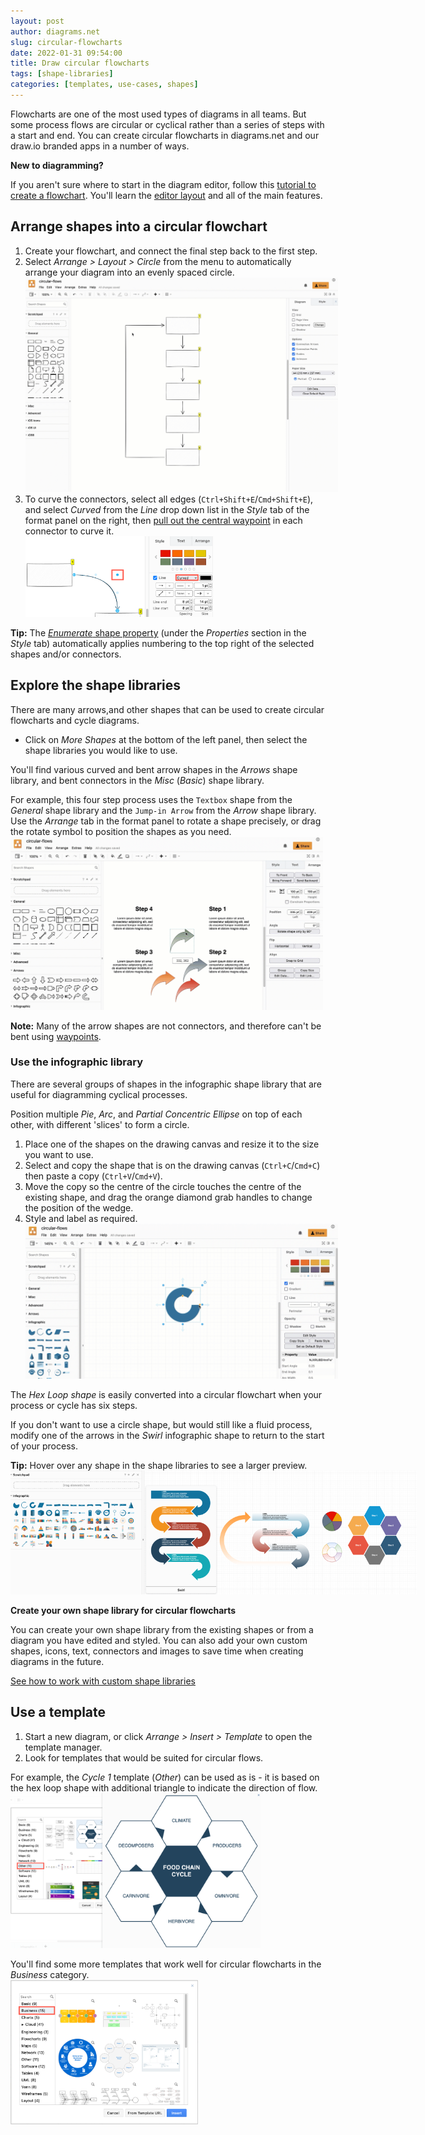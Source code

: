 ```yaml
---
layout: post
author: diagrams.net
slug: circular-flowcharts
date: 2022-01-31 09:54:00
title: Draw circular flowcharts
tags: [shape-libraries]
categories: [templates, use-cases, shapes]
---
```


Flowcharts are one of the most used types of diagrams in all teams. But some process flows are circular or cyclical rather than a series of steps with a start and end. You can create circular flowcharts in diagrams.net and our draw.io branded apps in a number of ways. 

**New to diagramming?**

If you aren't sure where to start in the diagram editor, follow this [tutorial to create a flowchart](/doc/getting-started-basic-flow-chart.html). You'll learn the [editor layout](/doc/getting-started-editor.html) and all of the main features.

## Arrange shapes into a circular flowchart

1. Create your flowchart, and connect the final step back to the first step. 
2. Select _Arrange >  Layout > Circle_ from the menu to automatically arrange your diagram into an evenly spaced circle.
<br /><img src="/assets/img/blog/arrange-layout-circle.gif" style="width=100%;max-width:500px;height:auto;" alt="Use the auto-layout option to quickly layout all shapes in your diagram in a circle">
3. To curve the connectors, select all edges (``Ctrl+Shift+E``/``Cmd+Shift+E``), and select _Curved_ from the _Line_ drop down list in the _Style_ tab of the format panel on the right, then [pull out the central waypoint](/blog/waypoints-connectors.html) in each connector to curve it. 
<br /><img src="/assets/img/blog/flowchart-circular-curved-connectors.png" style="width=100%;max-width:300px;height:auto;" alt="Set the connector shape to curved and pull out the middle waypoint">

**Tip:** The [_Enumerate_ shape property](/blog/number-shapes.html) (under the _Properties_ section in the _Style_ tab) automatically applies numbering to the top right of the selected shapes and/or connectors. 

## Explore the shape libraries

There are many arrows,and other shapes that can be used to create circular flowcharts and cycle diagrams. 

* Click on _More Shapes_ at the bottom of the left panel, then select the shape libraries you would like to use.

You'll find various curved and bent arrow shapes in the _Arrows_ shape library, and bent connectors in the _Misc_ (_Basic_) shape library. 

For example, this four step process uses the ``Textbox`` shape from the _General_ shape library and the ``Jump-in Arrow`` from the _Arrow_ shape library. Use the _Arrange_ tab in the format panel to rotate a shape precisely, or drag the rotate symbol to position the shapes as you need.
<br /><img src="/assets/img/blog/flowchart-circular-example.gif" style="width=100%;max-width:500px;height:auto;" alt="Create your own circular flowchart from the various arrow shapes and text labels in the diagrams.net shape libraries">

**Note:** Many of the arrow shapes are not connectors, and therefore can't be bent using [waypoints](/blog/waypoints-connectors.html).

### Use the infographic library

There are several groups of shapes in the infographic shape library that are useful for diagramming cyclical processes. 

Position multiple _Pie_, _Arc_, and _Partial Concentric Ellipse_ on top of each other, with different 'slices' to form a circle.

1. Place one of the shapes on the drawing canvas and resize it to the size you want to use. 
2. Select and copy the shape that is on the drawing canvas (``Ctrl+C``/``Cmd+C``) then paste a copy (``Ctrl+V``/``Cmd+V``). 
3. Move the copy so the centre of the circle touches the centre of the existing shape, and drag the orange diamond grab handles to change the position of the wedge. 
4. Style and label as required. 
<br /><img src="/assets/img/blog/infographic-shapes-circle-create.gif" style="width=100%;max-width:500px;height:auto;" alt="Re-slice and position pie, arc and partial concentric ellipse shapes to create a circle or cycle flow in diagrams.net">

The _Hex Loop shape_ is easily converted into a circular flowchart when your process or cycle has six steps.

If you don't want to use a circle shape, but would still like a fluid process, modify one of the arrows in the _Swirl_ infographic shape to return to the start of your process. 

**Tip:** Hover over any shape in the shape libraries to see a larger preview.
<br /><img src="/assets/img/blog/flowchart-circular-infographic-examples.png" style="width=100%;max-width:650px;height:auto;" alt="Create your own circular flowchart from shapes in the infographic shape library in diagrams.net">

**Create your own shape library for circular flowcharts**

You can create your own shape library from the existing shapes or from a diagram you have edited and styled. You can also add your own custom shapes, icons, text, connectors and images to save time when creating diagrams in the future. 

[See how to work with custom shape libraries](/blog/custom-libraries.html)

## Use a template

1. Start a new diagram, or click _Arrange > Insert > Template_ to open the template manager. 
2. Look for templates that would be suited for circular flows. 

For example, the _Cycle 1_ template (_Other_) can be used as is - it is based on the hex loop shape with additional triangle to indicate the direction of flow. 
<br /><img src="/assets/img/blog/template-manager-cycle1-preview.png" style="width=100%;max-width:400px;height:auto;" alt="The Cycle 1 template in diagrams.net is good to use as a six-step circular flowchart">

You'll find some more templates that work well for circular flowcharts in the _Business_ category. 
<br /><img src="/assets/img/blog/template-manager-business.png" style="width=100%;max-width:300px;height:auto;" alt="Some Business templates in diagrams.net can be modified into circular flowcharts">